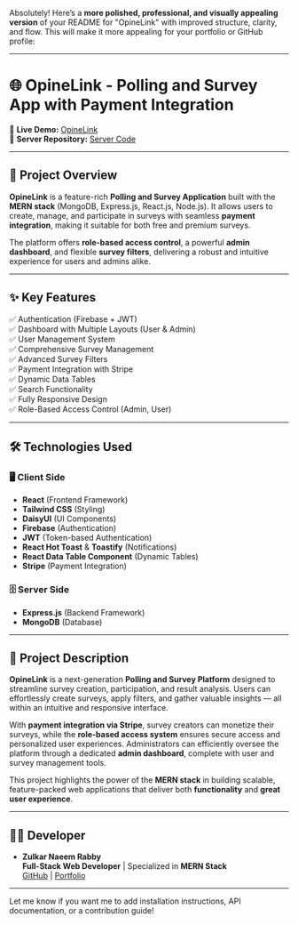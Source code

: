 Absolutely! Here’s a **more polished, professional, and visually appealing version** of your README for "OpineLink" with improved structure, clarity, and flow. This will make it more appealing for your portfolio or GitHub profile:

---

# 🌐 OpineLink - Polling and Survey App with Payment Integration

🔗 **Live Demo:** [OpineLink](https://polling-survey-app.web.app/)  
🔗 **Server Repository:** [Server Code](https://github.com/rabby-web/polling-survey-app-server/)

---

## 🚀 Project Overview

**OpineLink** is a feature-rich **Polling and Survey Application** built with the **MERN stack** (MongoDB, Express.js, React.js, Node.js). It allows users to create, manage, and participate in surveys with seamless **payment integration**, making it suitable for both free and premium surveys.

The platform offers **role-based access control**, a powerful **admin dashboard**, and flexible **survey filters**, delivering a robust and intuitive experience for users and admins alike.

---

## ✨ Key Features

✅ Authentication (Firebase + JWT)  
✅ Dashboard with Multiple Layouts (User & Admin)  
✅ User Management System  
✅ Comprehensive Survey Management  
✅ Advanced Survey Filters  
✅ Payment Integration with Stripe  
✅ Dynamic Data Tables  
✅ Search Functionality  
✅ Fully Responsive Design  
✅ Role-Based Access Control (Admin, User)

---

## 🛠️ Technologies Used

### 🖥️ Client Side

- **React** (Frontend Framework)
- **Tailwind CSS** (Styling)
- **DaisyUI** (UI Components)
- **Firebase** (Authentication)
- **JWT** (Token-based Authentication)
- **React Hot Toast** & **Toastify** (Notifications)
- **React Data Table Component** (Dynamic Tables)
- **Stripe** (Payment Integration)

### 🗄️ Server Side

- **Express.js** (Backend Framework)
- **MongoDB** (Database)

---

## 📖 Project Description

**OpineLink** is a next-generation **Polling and Survey Platform** designed to streamline survey creation, participation, and result analysis. Users can effortlessly create surveys, apply filters, and gather valuable insights — all within an intuitive and responsive interface.

With **payment integration via Stripe**, survey creators can monetize their surveys, while the **role-based access system** ensures secure access and personalized user experiences. Administrators can efficiently oversee the platform through a dedicated **admin dashboard**, complete with user and survey management tools.

This project highlights the power of the **MERN stack** in building scalable, feature-packed web applications that deliver both **functionality** and **great user experience**.

---

## 👨‍💻 Developer

- **Zulkar Naeem Rabby**  
  **Full-Stack Web Developer** | Specialized in **MERN Stack**  
  [GitHub](https://github.com/rabby-web) | [Portfolio](#)

---

Let me know if you want me to add installation instructions, API documentation, or a contribution guide!
